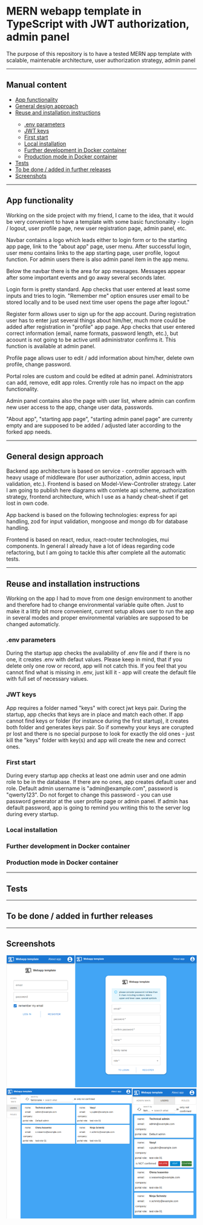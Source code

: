 <h1>MERN webapp template in TypeScript with JWT authorization, admin panel</h1>
<p>The purpose of this repository is to have a tested MERN app template with scalable, maintenable architecture, user authorization strategy, admin panel</p>
<hr/>
<h2>Manual content</h2>
<ul>
    <li><a href="#app-functionality">App functionality</a></li>
    <li><a href="#design-approach">General design approach</a></li>
    <li><a href="#reuse-installation">Reuse and installation instructions</a></li>
    <ul>
        <li><a href="#env">.env parameters</a></li>
        <li><a href="#jwt">JWT keys</a></li>
        <li><a href="#first-start">First start</a></li>
        <li><a href="#local-install">Local installation</a></li>
        <li><a href="#docker-dev">Further development in Docker container</a></li>
        <li><a href="#docker-prod">Production mode in Docker container</a></li>
    </ul>
    <li><a href="#tests">Tests</a></li>
    <li><a href="#to-be-done">To be done / added in further releases</a></li>
    <li><a href="#screenshots">Screenshots</a></li>
</ul>
<hr/>
<h2 id="app-functionality">App functionality</h2>
<p>Working on the side project with my friend, I came to the idea, that it would be very convenient to have a template with some basic functionality - login / logout, user profile page, new user registration page, admin panel, etc.</p>
<p>Navbar contains a logo which leads either to login form or to the starting app page, link to the "about app" page, user menu. After successful login, user menu contains links to the app starting page, user profile, logout function. For admin users there is also admin panel item in the app menu.</p>
<p>Below the navbar there is the area for app messages. Messages appear after some important events and go away several seconds later.</p>
<p>Login form is pretty standard. App checks that user entered at least some inputs and tries to login. "Remember me" option ensures user email to be stored locally and to be used next time user opens the page after logout."</p>
<p>Register form allows user to sign up for the app account. During registration user has to enter just several things about him/her, much more could be added after registration in "profile" app page. App checks that user entered correct information (email, name formats, password length, etc.), but acoount is not going to be active until administrator confirms it. This function is available at admin panel.</p>
<p>Profile page allows user to edit / add information about him/her, delete own profile, change password.</p>
<p>Portal roles are custom and could be edited at admin panel. Administrators can add, remove, edit app roles. Crrently role has no impact on the app functionality.</p>
<p>Admin panel contains also the page with user list, where admin can confirm new user access to the app, change user data, passwords.</p>
<p>"About app", "starting app page", "starting admin panel page" are currenty empty and are supposed to be added / adjusted later according to the forked app needs.</p>
<hr/>
<h2 id="design-approach">General design approach</h2>
<p>Backend app architecture is based on service - controller approach with heavy usage of middleware (for user authorization, admin access, input validation, etc.). Frontend is based on Model-View-Controller strategy. Later I am going to publish here diagrams with comlete api scheme, authorization strategy, frontend architecture, which I use as a handy cheat-sheet if get lost in own code.</p>
<p>App backend is based on the following technologies: express for api handling, zod for input validation, mongoose and mongo db for database handling.</p>
<p>Frontend is based on react, redux, react-router technologies, mui components. In general I already have a lot of ideas regarding code refactoring, but I am going to tackle this after complete all the automatic tests.</p>
<hr/>
<h2 id="reuse-installation">Reuse and installation instructions</h2>
<p>Working on the app I had to move from one design environment to another and therefore had to change environmental variable quite often. Just to make it a littly bit more convenient, current setup allows user to run the app in several modes and proper environmental variables are supposed to be changed automaticly.</p>
    <h3 id="env">.env parameters</h3>
    <p> During the startup app checks the availability of .env file and if there is no one, it creates .env with defaut values. Please keep in mind, that if you delete only one row or record, app will not catch this. If you feel that you cannot find what is missing in .env, just kill it - app will create the default file with full set of necessary values. </p>
    <h3 id="jwt">JWT keys</h3>
    <p>App requires a folder named "keys" with corect jwt keys pair. During the startup, app checks that keys are in place and match each other. If app cannot find keys or folder (for instance during the first startup), it creates both folder and generates keys pair. So if somewhy your keys are corupted pr lost and there is no special purpose to look for exactly the old ones - just kill the "keys" folder with key(s) and app will create the new and correct ones.</p>
    <h3 id="first-start"> First start</h3>
    <p>During every startup app checks at least one admin user and one admin role to be in the database. If there are no ones, app creates default user and role. Default admin username is "admin@example.com", password is "qwerty123". Do not forget to change this password - you can use password generator at the user profile page or admin panel. If admin has default password, app is going to remind you writing this to the server log during every startup.</p>
    <h3 id="local-install">Local installation</h3>
    <h3 id="docker-dev">Further development in Docker container</h3>
    <h3 id="docker-prod">Production mode in Docker container</h3>
<hr/>
<h2 id="tests">Tests</h2>
<hr/>
<h2 id="to-be-done">To be done / added in further releases</h2>
<hr/>
<h2 id="screenshots">Screenshots</h2>
<img src="./screenshot1.png" width="auto"/>
<img src="./screenshot2.png" width="auto"/>